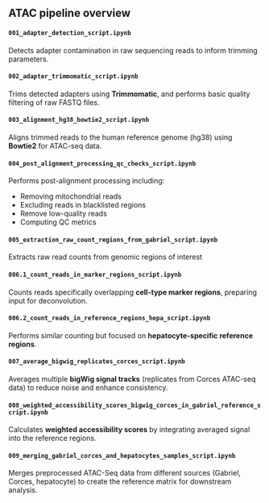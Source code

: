 ## ATAC pipeline overview

#### `001_adapter_detection_script.ipynb`
Detects adapter contamination in raw sequencing reads to inform trimming parameters.

#### `002_adapter_trimmomatic_script.ipynb`
Trims detected adapters using **Trimmomatic**, and performs basic quality filtering of raw FASTQ files.

#### `003_alignment_hg38_bowtie2_script.ipynb`
Aligns trimmed reads to the human reference genome (hg38) using **Bowtie2** for ATAC-seq data.

#### `004_post_alignment_processing_qc_checks_script.ipynb`
Performs post-alignment processing including:
- Removing mitochondrial reads
- Excluding reads in blacklisted regions
- Remove low-quality reads
- Computing QC metrics

#### `005_extraction_raw_count_regions_from_gabriel_script.ipynb`
Extracts raw read counts from genomic regions of interest

#### `006.1_count_reads_in_marker_regions_script.ipynb`
Counts reads specifically overlapping **cell-type marker regions**, preparing input for deconvolution.

#### `006.2_count_reads_in_reference_regions_hepa_script.ipynb`
Performs similar counting but focused on **hepatocyte-specific reference regions**.

#### `007_average_bigwig_replicates_corces_script.ipynb`
Averages multiple **bigWig signal tracks** (replicates from Corces ATAC-seq data) to reduce noise and enhance consistency.

#### `008_weighted_accessibility_scores_bigwig_corces_in_gabriel_reference_script.ipynb`
Calculates **weighted accessibility scores** by integrating averaged signal into the reference regions.

#### `009_merging_gabriel_corces_and_hepatocytes_samples_script.ipynb`
Merges preprocessed ATAC-Seq data from different sources (Gabriel, Corces, hepatocyte) to create the reference matrix for downstream analysis.
